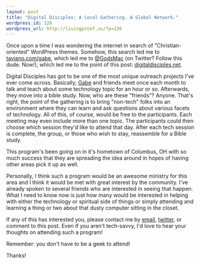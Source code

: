 ```yaml
--- 
layout: post
title: "Digital Disciples: A Local Gathering. A Global Network."
wordpress_id: 126
wordpress_url: http://livingproof.us/?p=126
---
```

Once upon a time I was wondering the internet in search of "Christian-oriented" WordPress themes. Somehow, this search led me to [taviano.com/gabe][1], which led me to [@GodsMac][2] (on Twitter? Follow this dude. Now!), which led me to the point of this post: [digitaldisciples.net][3].

 [1]: http://taviano.com/gabe
 [2]: http://twitter.com/godsmac
 [3]: http://digitaldisciples.net

Digital Disciples has got to be one of the most unique outreach projects I've ever come across. Basically, [Gabe][4] and friends meet once each month to talk and teach about some technology topic for an hour or so. Afterwards, they move into a bible study. Now, who are these "friends"? Anyone. That's right, the point of the gathering is to bring "non-tech" folks into an environment where they can learn and ask questions about various facets of technology. All of this, of course, would be free to the participants. Each meeting may even include more than one topic. The participants could then choose which session they'd like to attend that day. After each tech session is complete, the group, or those who wish to stay, reassemble for a Bible study.

 [4]: http://gabetaviano.com

This program's been going on in it's hometown of Columbus, OH with so much success that they are spreading the idea around in hopes of having other areas pick it up as well.

Personally, I think such a program would be an awesome ministry for this area and I think it would be met with great interest by the community. I've already spoken to several friends who are interested in seeing that happen. What I need to know now is just how many would be interested in helping with either the technology or spiritual side of things or simply attending and learning a thing or two about that dusty computer sitting in the closet.

If any of this has interested you, please contact me by [email][5], [twitter][6], or comment to this post. Even if you aren't tech-savvy, I'd love to hear your thoughts on attending such a program!

 [5]: http://livingproof.us/contact-me
 [6]: http://twitter.com/tysuggs

Remember: you don't have to be a geek to attend!

Thanks!
